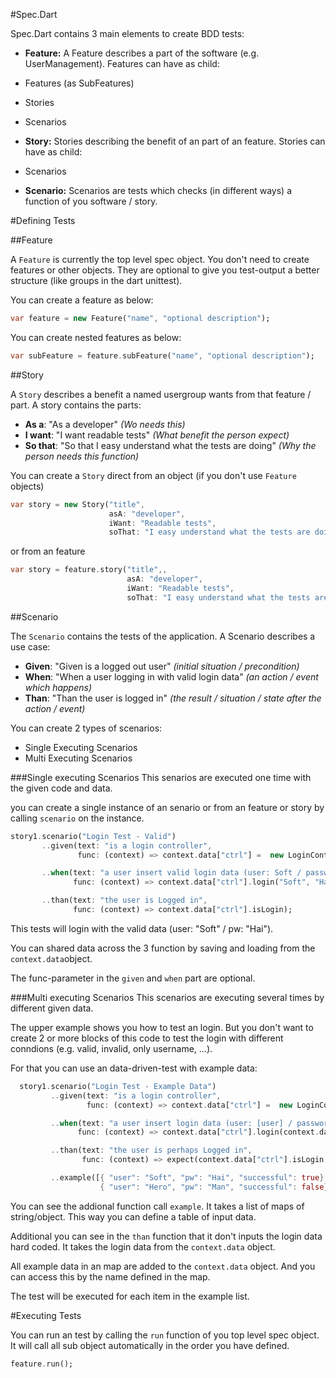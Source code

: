 #Spec.Dart

Spec.Dart contains 3 main elements to create BDD tests:
* **Feature:** A Feature describes a part of the software (e.g. UserManagement). Features can have as child:
 * Features (as SubFeatures)
 * Stories
 * Scenarios

* **Story:** Stories describing the benefit of an part of an feature. Stories can have as child:
 * Scenarios
* **Scenario:** Scenarios are tests which checks (in different ways) a function of you software / story.

#Defining Tests

##Feature

A `Feature` is currently the top level spec object. You don't need to create features or other objects. They are optional to give you test-output a better structure (like groups in the dart unittest).

You can create a feature as below:
```dart
var feature = new Feature("name", "optional description");
```

You can create nested features as below:
```dart
var subFeature = feature.subFeature("name", "optional description");
```

##Story

A `Story` describes a benefit a named usergroup wants from that feature / part. A story contains the parts:
* **As a**: "As a developer" *(Wo needs this)*
* **I want**: "I want readable tests" *(What benefit the person expect)*
* **So that**: "So that I easy understand what the tests are doing" *(Why the person needs this function)*

You can create a `Story` direct from an object (if you don't use `Feature` objects)
```dart
var story = new Story("title",
                      asA: "developer",
                      iWant: "Readable tests",
                      soThat: "I easy understand what the tests are doing");
```
or from an feature
```dart
var story = feature.story("title",,
                          asA: "developer",
                          iWant: "Readable tests",
                          soThat: "I easy understand what the tests are doing");
```

##Scenario

The `Scenario` contains the tests of the application. A Scenario describes a use case:
* **Given**: "Given is a logged out user" *(initial situation / precondition)*
* **When**: "When a user logging in with valid login data" *(an action / event which happens)*
* **Than**: "Than the user is logged in" *(the result / situation / state after the action / event)*

You can create 2 types of scenarios:
* Single Executing Scenarios
* Multi Executing Scenarios

###Single executing Scenarios
This senarios are executed one time with the given code and data.

you can create a single instance of an senario or from an feature or story by calling `scenario` on the instance.

```dart
story1.scenario("Login Test - Valid")
       ..given(text: "is a login controller",
               func: (context) => context.data["ctrl"] =  new LoginController())

       ..when(text: "a user insert valid login data (user: Soft / password: Hai)",
              func: (context) => context.data["ctrl"].login("Soft", "Hai"))

       ..than(text: "the user is Logged in",
              func: (context) => context.data["ctrl"].isLogin);
```
This tests will login with the valid data (user: "Soft" / pw: "Hai").

You can shared data across the 3 function by saving and loading from the `context.data`object.

The func-parameter in the `given` and `when` part are optional.

###Multi executing Scenarios
This scenarios are executing several times by different given data.

The upper example shows you how to test an login. But you don't want to create 2 or more blocks of this code to test the login with different conndions (e.g. valid, invalid, only username, ...).

For that you can use an data-driven-test with example data:
```dart
  story1.scenario("Login Test - Example Data")
         ..given(text: "is a login controller",
                 func: (context) => context.data["ctrl"] =  new LoginController())

         ..when(text: "a user insert login data (user: [user] / password: [pw])",
               func: (context) => context.data["ctrl"].login(context.data["user"], context.data["pw"]))

         ..than(text: "the user is perhaps Logged in",
                func: (context) => expect(context.data["ctrl"].isLogin, context.data["successful"]))

         ..example([{ "user": "Soft", "pw": "Hai", "successful": true},
                    { "user": "Hero", "pw": "Man", "successful": false}]);
```

You can see the addional function call `example`. It takes a list of maps of string/object. This way you can define a table of input data.

Additional you can see in the `than` function that it don't inputs the login data hard coded. It takes the login data from the `context.data` object.

All example data in an map are added to the `context.data` object. And you can access this by the name defined in the map.

The test will be executed for each item in the example list.

#Executing Tests

You can run an test by calling the `run` function of you top level spec object. It will call all sub object automatically in the order you have defined.
```dart
feature.run();
```
